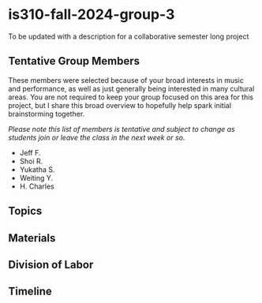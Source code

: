 # is310-fall-2024-group-3
To be updated with a description for a collaborative semester long project

## Tentative Group Members

These members were selected because of your broad interests in music and performance, as well as just generally being interested in many cultural areas. You are not required to keep your group focused on this area for this project, but I share this broad overview to hopefully help spark initial brainstorming together.

_Please note this list of members is tentative and subject to change as students join or leave the class in the next week or so._

- Jeff F.
- Shoi R.
- Yukatha S.
- Weiting Y.
- H. Charles

## Topics


## Materials


## Division of Labor


## Timeline
